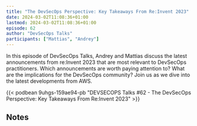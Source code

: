 ```yaml
---
title: "The DevSecOps Perspective: Key Takeaways From Re:Invent 2023"
date: 2024-03-02T11:08:36+01:00
lastmod: 2024-03-02T11:08:36+01:00
episode: 62
author: "DevSecOps Talks"
participants: ["Mattias", "Andrey"]
---
```


In this episode of DevSecOps Talks, Andrey and Mattias discuss the latest announcements from re:Invent 2023 that are most relevant to DevSecOps practitioners. Which announcements are worth paying attention to? What are the implications for the DevSecOps community? Join us as we dive into the latest developments from AWS.

<!--more-->

<!-- Player -->

{{< podbean 9uhgs-159ae94-pb "DEVSECOPS Talks #62 - The DevSecOps Perspective: Key Takeaways From Re:Invent 2023" >}}

## Notes
